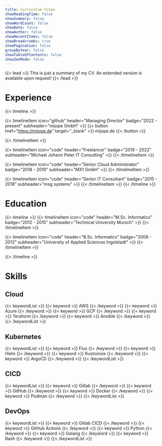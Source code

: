 ```yaml
---
title: Curriculum Vitae
showReadingTime: false
showSummary: false
showWordCount: false
showDate: false
showAuthor: false
showRecentItems: false
showBreadcrumbs: true
showPagination: false
groupByYear: false
showTableOfContents: false
showZenMode: false
---
```


{{< lead >}}
This is just a summary of my CV. An extended version is available upon request!
{{< /lead >}}

# Experience

{{< timeline >}}

{{< timelineItem icon="github" header="Managing Director" badge="2022 - present" subheader="mijope GmbH" >}}
{{< button href="https://mijope.de" target="_blank" >}}
mijope.de
{{< /button >}}

{{< /timelineItem >}}

{{< timelineItem icon="code" header="Freelancer" badge="2019 - 2022" subheader="Michael Johann Peter IT Consulting" >}}
{{< /timelineItem >}}

{{< timelineItem icon="code" header="Senior Cloud Administrator" badge="2018 - 2019" subheader="MX1 GmbH" >}}
{{< /timelineItem >}}

{{< timelineItem icon="code" header="Senior IT Consultant" badge="2015 - 2018" subheader="msg systems" >}}
{{< /timelineItem >}}
{{< /timeline >}}

# Education

{{< timeline >}}
{{< timelineItem icon="code" header="M.Sc. Informatics" badge="2012 - 2015" subheader="Technical University Munich" >}}
{{< /timelineItem >}}

{{< timelineItem icon="code" header="B.Sc. Informatics" badge="2008 - 2012" subheader="University of Applied Sciences Ingolstadt" >}}
{{< /timelineItem >}}

{{< /timeline >}}

# Skills

## Cloud

{{< keywordList >}}
{{< keyword >}} AWS {{< /keyword >}}
{{< keyword >}} Azure {{< /keyword >}}
{{< keyword >}} GCP {{< /keyword >}}
{{< keyword >}} Teraform {{< /keyword >}}
{{< keyword >}} Ansible {{< /keyword >}}
{{< /keywordList >}}

## Kubernetes

{{< keywordList >}}
{{< keyword >}} Flux {{< /keyword >}}
{{< keyword >}} Helm {{< /keyword >}}
{{< keyword >}} Kustomize {{< /keyword >}}
{{< keyword >}} ArgoCD {{< /keyword >}}
{{< /keywordList >}}

## CICD

{{< keywordList >}}
{{< keyword >}} Gitlab {{< /keyword >}}
{{< keyword >}} GitHub {{< /keyword >}}
{{< keyword >}} Docker {{< /keyword >}}
{{< keyword >}} Podman {{< /keyword >}}
{{< /keywordList >}}

## DevOps

{{< keywordList >}}
{{< keyword >}} Gitlab CICD {{< /keyword >}}
{{< keyword >}} GitHub Actions {{< /keyword >}}
{{< keyword >}} Python {{< /keyword >}}
{{< keyword >}} Golang {{< /keyword >}}
{{< keyword >}} Bash {{< /keyword >}}
{{< /keywordList >}}
